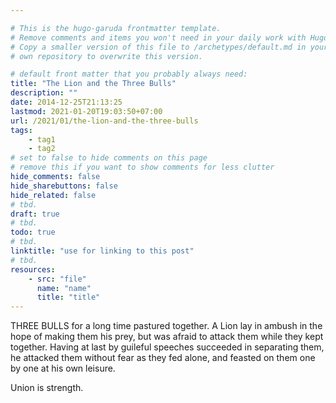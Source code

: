 ```yaml
---

# This is the hugo-garuda frontmatter template.
# Remove comments and items you won't need in your daily work with Hugo.
# Copy a smaller version of this file to /archetypes/default.md in your
# own repository to overwrite this version.

# default front matter that you probably always need:
title: "The Lion and the Three Bulls"
description: ""
date: 2014-12-25T21:13:25
lastmod: 2021-01-20T19:03:50+07:00
url: /2021/01/the-lion-and-the-three-bulls
tags:
    - tag1
    - tag2
# set to false to hide comments on this page
# remove this if you want to show comments for less clutter
hide_comments: false
hide_sharebuttons: false
hide_related: false
# tbd.
draft: true
# tbd.
todo: true
# tbd.
linktitle: "use for linking to this post"
# tbd.
resources:
    - src: "file"
      name: "name"
      title: "title"
---
```

THREE BULLS for a long time pastured together. A Lion lay in ambush in the hope of making them his prey, but was afraid to attack them while they kept together. Having at last by guileful speeches succeeded in separating them, he attacked them without fear as they fed alone, and feasted on them one by one at his own leisure.

Union is strength.

